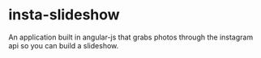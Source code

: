 insta-slideshow
===============

An application built in angular-js that grabs photos through the instagram api so you can build a slideshow.
